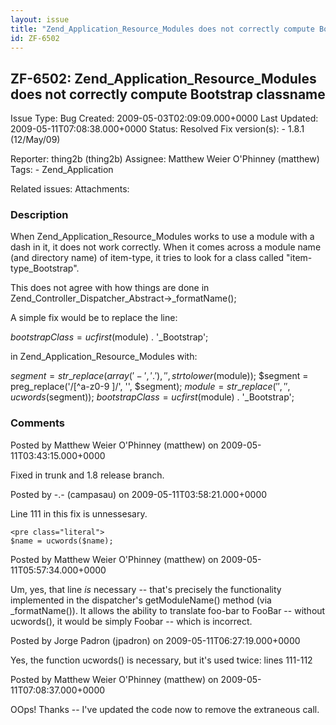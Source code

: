 ```yaml
---
layout: issue
title: "Zend_Application_Resource_Modules does not correctly compute Bootstrap classname"
id: ZF-6502
---
```


ZF-6502: Zend\_Application\_Resource\_Modules does not correctly compute Bootstrap classname
--------------------------------------------------------------------------------------------

 Issue Type: Bug Created: 2009-05-03T02:09:09.000+0000 Last Updated: 2009-05-11T07:08:38.000+0000 Status: Resolved Fix version(s): - 1.8.1 (12/May/09)
 
 Reporter:  thing2b (thing2b)  Assignee:  Matthew Weier O'Phinney (matthew)  Tags: - Zend\_Application
 
 Related issues: 
 Attachments: 
### Description

When Zend\_Application\_Resource\_Modules works to use a module with a dash in it, it does not work correctly. When it comes across a module name (and directory name) of item-type, it tries to look for a class called "item-type\_Bootstrap".

This does not agree with how things are done in Zend\_Controller\_Dispatcher\_Abstract->\_formatName();

A simple fix would be to replace the line:

$bootstrapClass = ucfirst($module) . '\_Bootstrap';

in Zend\_Application\_Resource\_Modules with:

$segment = str\_replace(array('-', '.'), ' ', strtolower($module)); $segment = preg\_replace('/[^a-z0-9 ]/', '', $segment); $module = str\_replace(' ', '', ucwords($segment)); $bootstrapClass = ucfirst($module) . '\_Bootstrap';

 

 

### Comments

Posted by Matthew Weier O'Phinney (matthew) on 2009-05-11T03:43:15.000+0000

Fixed in trunk and 1.8 release branch.

 

 

Posted by -.- (campasau) on 2009-05-11T03:58:21.000+0000

Line 111 in this fix is unnessesary.

 
    <pre class="literal">
    $name = ucwords($name);


 

 

Posted by Matthew Weier O'Phinney (matthew) on 2009-05-11T05:57:34.000+0000

Um, yes, that line _is_ necessary -- that's precisely the functionality implemented in the dispatcher's getModuleName() method (via \_formatName()). It allows the ability to translate foo-bar to FooBar -- without ucwords(), it would be simply Foobar -- which is incorrect.

 

 

Posted by Jorge Padron (jpadron) on 2009-05-11T06:27:19.000+0000

Yes, the function ucwords() is necessary, but it's used twice: lines 111-112

 

 

Posted by Matthew Weier O'Phinney (matthew) on 2009-05-11T07:08:37.000+0000

OOps! Thanks -- I've updated the code now to remove the extraneous call.

 

 